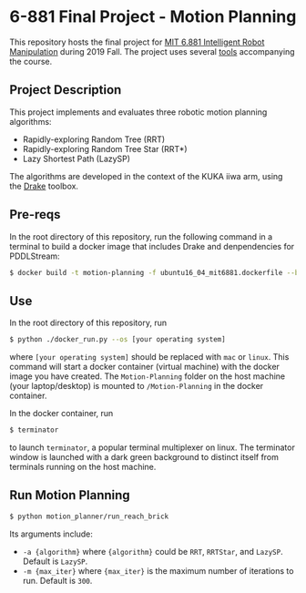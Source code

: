 # 6-881 Final Project - Motion Planning
<!-- To Do: Add CI Integration for this project
[![Build Status](https://travis-ci.org/RobotLocomotion/6-881-examples.svg?branch=master)](https://travis-ci.org/RobotLocomotion/6-881-examples)
-->

This repository hosts the final project for [MIT 6.881 Intelligent Robot Manipulation](https://manipulation.csail.mit.edu/) during 2019 Fall.
The project uses several [tools](https://github.com/RobotLocomotion/6-881-examples) accompanying the course.

## Project Description
This project implements and evaluates three robotic motion planning algorithms:
* Rapidly-exploring Random Tree (RRT) 
* Rapidly-exploring Random Tree Star (RRT*)
* Lazy Shortest Path (LazySP)

The algorithms are developed in the context of the KUKA iiwa arm, using the [Drake](https://drake.mit.edu/) toolbox.

## Pre-reqs
In the root directory of this repository, run the following command in a terminal to build a docker image that includes Drake and denpendencies for PDDLStream:
```bash
$ docker build -t motion-planning -f ubuntu16_04_mit6881.dockerfile --build-arg DRAKE_VERSION=20181203 .
``` 

## Use
In the root directory of this repository, run 
```bash
$ python ./docker_run.py --os [your operating system]
``` 
where `[your operating system]` should be replaced with `mac` or `linux`. This command will start a docker container (virtual machine) with the docker image you have created. The `Motion-Planning` folder on the host machine (your laptop/desktop) is mounted to `/Motion-Planning` in the docker container. 

In the docker container, run
```bash
$ terminator
```
to launch `terminator`, a popular terminal multiplexer on linux. The terminator window is launched with a dark green background to distinct itself from terminals running on the host machine. 

## Run Motion Planning
```bash
$ python motion_planner/run_reach_brick
```
Its arguments include:
* `-a {algorithm}` where `{algorithm}` could be `RRT`, `RRTStar`, and `LazySP`. Default is `LazySP`.
* `-m {max_iter}` where `{max_iter}` is the maximum number of iterations to run. Default is `300`.
